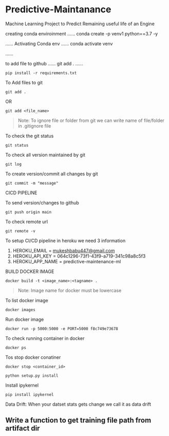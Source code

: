 # Predictive-Maintanance
Machine Learning Project to Predict Remaining useful life of an Engine

creating conda enviroinment
......
conda create -p venv1 python==3.7 -y

......
Activating Conda env 
......
conda activate venv

......

to add file to github
......
git add .
......


```
pip install -r requirements.txt
```

To Add files to git
```
git add .
```

OR
```
git add <file_name>
```

> Note: To ignore file or folder from git we can write name of file/folder in .gitignore file

To check the git status 
```
git status
```
To check all version maintained by git
```
git log
```

To create version/commit all changes by git
```
git commit -m "message"
```


CICD PIPELINE 



To send version/changes to github
```
git push origin main
```

To check remote url 
```
git remote -v
```

To setup CI/CD pipeline in heroku we need 3 information
1. HEROKU_EMAIL = mukeshbabu447@gmail.com
2. HEROKU_API_KEY = 064c1296-73f1-43f9-a719-341c98a8c5f3
3. HEROKU_APP_NAME = predictive-maintenance-ml

BUILD DOCKER IMAGE
```
docker build -t <image_name>:<tagname> .
```
> Note: Image name for docker must be lowercase


To list docker image
```
docker images
```

Run docker image
```
docker run -p 5000:5000 -e PORT=5000 f8c749e73678
```

To check running container in docker
```
docker ps
```

Tos stop docker conatiner
```
docker stop <container_id>
```



```
python setup.py install
```


Install ipykernel

```
pip install ipykernel
```


Data Drift:
When your datset stats gets change we call it as data drift



## Write a function to get training file path from artifact dir